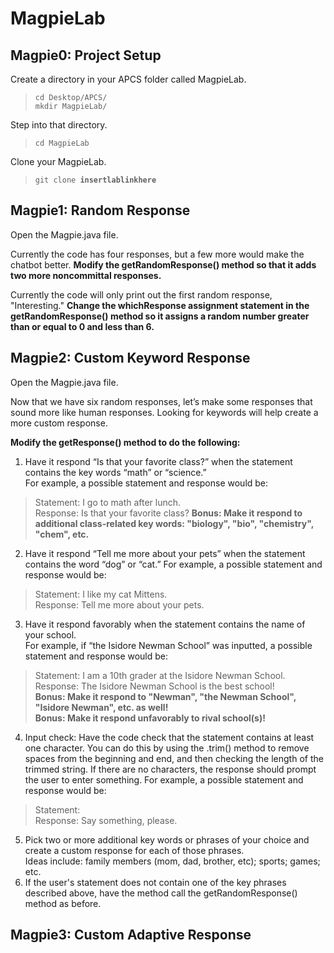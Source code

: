 # MagpieLab

## Magpie0: Project Setup
Create a directory in your APCS folder called MagpieLab.  
><code>cd Desktop/APCS/</code>  
><code>mkdir MagpieLab/</code>  

Step into that directory.  
><code>cd MagpieLab</code>  

Clone your MagpieLab.
><code>git clone **insertlablinkhere**</code>  

## Magpie1: Random Response
Open the Magpie.java file.  

Currently the code has four responses, but a few more would make the chatbot better. **Modify the getRandomResponse() method so that it adds two more noncommittal responses.**  

Currently the code will only print out the first random response, "Interesting." **Change the whichResponse assignment statement in the getRandomResponse() method so it assigns a random number greater than or equal to 0 and less than 6.**  

## Magpie2: Custom Keyword Response 
Open the Magpie.java file.  

Now that we have six random responses, let’s make some responses that sound more like human responses. Looking for keywords will help create a more custom response.  
  
**Modify the getResponse() method to do the following:**  

1. Have it respond “Is that your favorite class?” when the statement contains the key words “math” or “science.”  
  For example, a possible statement and response would be: 
> Statement: I go to math after lunch.  
> Response: Is that your favorite class?
**Bonus: Make it respond to additional class-related key words: "biology", "bio", "chemistry", "chem", etc.**  
2. Have it respond “Tell me more about your pets” when the statement contains the word “dog” or “cat.”
  For example, a possible statement and response would be:
> Statement: I like my cat Mittens.  
> Response: Tell me more about your pets.  
3. Have it respond favorably when the statement contains the name of your school.  
  For example, if “the Isidore Newman School” was inputted, a possible statement and response would be: 
> Statement: I am a 10th grader at the Isidore Newman School.  
> Response: The Isidore Newman School is the best school!  
**Bonus: Make it respond to "Newman", "the Newman School", "Isidore Newman", etc. as well!**  
**Bonus: Make it respond unfavorably to rival school(s)!**  
4. Input check: Have the code check that the statement contains at least one character. You can do this by using the .trim() method to remove spaces from the beginning and end, and then checking the length of the trimmed string. If there are no characters, the response should prompt the user to enter something.
  For example, a possible statement and response would be:
> Statement:  
> Response: Say something, please.
5. Pick two or more additional key words or phrases of your choice and create a custom response for each of those phrases.  
  Ideas include: family members (mom, dad, brother, etc); sports; games; etc.
6. If the user's statement does not contain one of the key phrases described above, have the method call the getRandomResponse() method as before.

## Magpie3: Custom Adaptive Response
